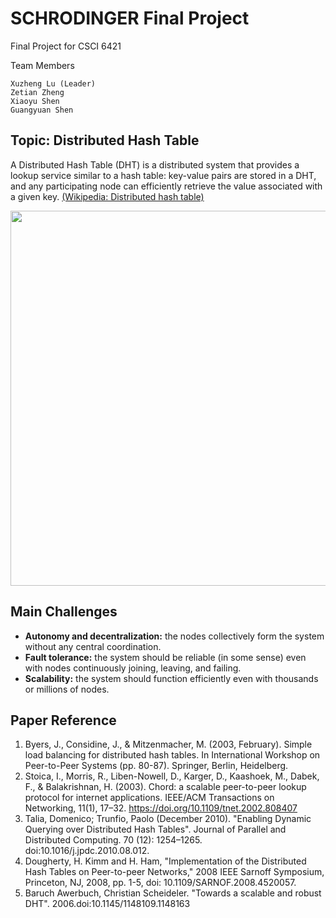 # SCHRODINGER Final Project
Final Project for CSCI 6421 

Team Members
```
Xuzheng Lu (Leader)
Zetian Zheng
Xiaoyu Shen
Guangyuan Shen
```

## Topic: Distributed Hash Table

A Distributed Hash Table (DHT) is a distributed system that provides a lookup service similar to a hash table: key-value pairs are stored in a DHT, and any participating node can efficiently retrieve the value associated with a given key. 
[(Wikipedia: Distributed hash table)](https://en.wikipedia.org/wiki/Distributed_hash_table?oldformat=true)

<p align="center">
  <img width="600" src="https://upload.wikimedia.org/wikipedia/commons/thumb/9/98/DHT_en.svg/1000px-DHT_en.svg.png" />
</p>

## Main Challenges
- **Autonomy and decentralization:** the nodes collectively form the system without any central coordination.
- **Fault tolerance:** the system should be reliable (in some sense) even with nodes continuously joining, leaving, and failing.
- **Scalability:** the system should function efficiently even with thousands or millions of nodes.

## Paper Reference
1. Byers, J., Considine, J., & Mitzenmacher, M. (2003, February). Simple load balancing for distributed hash tables. In International Workshop on Peer-to-Peer Systems (pp. 80-87). Springer, Berlin, Heidelberg.
2. Stoica, I., Morris, R., Liben-Nowell, D., Karger, D., Kaashoek, M., Dabek, F., & Balakrishnan, H. (2003). Chord: a scalable peer-to-peer lookup protocol for internet applications. IEEE/ACM Transactions on Networking, 11(1), 17–32. https://doi.org/10.1109/tnet.2002.808407
3. Talia, Domenico; Trunfio, Paolo (December 2010). "Enabling Dynamic Querying over Distributed Hash Tables". Journal of Parallel and Distributed Computing. 70 (12): 1254–1265. doi:10.1016/j.jpdc.2010.08.012.
4. Dougherty, H. Kimm and H. Ham, "Implementation of the Distributed Hash Tables on Peer-to-peer Networks," 2008 IEEE Sarnoff Symposium, Princeton, NJ, 2008, pp. 1-5, doi: 10.1109/SARNOF.2008.4520057.
5. Baruch Awerbuch, Christian Scheideler. "Towards a scalable and robust DHT". 2006.doi:10.1145/1148109.1148163
